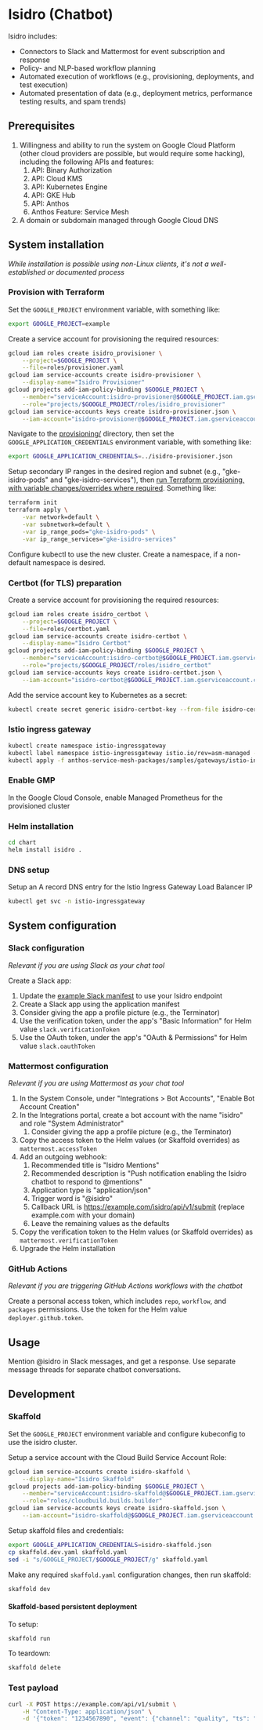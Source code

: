 # Isidro (Chatbot)

Isidro includes:
* Connectors to Slack and Mattermost for event subscription and response
* Policy- and NLP-based workflow planning
* Automated execution of workflows (e.g., provisioning, deployments, and test execution)
* Automated presentation of data (e.g., deployment metrics, performance testing results, and spam trends)

## Prerequisites
1. Willingness and ability to run the system on Google Cloud Platform (other cloud providers are possible, but would require some hacking), including the following APIs and features:
    1. API: Binary Authorization
    1. API: Cloud KMS
    1. API: Kubernetes Engine
    1. API: GKE Hub
    1. API: Anthos
    1. Anthos Feature: Service Mesh
1. A domain or subdomain managed through Google Cloud DNS

## System installation
_While installation is possible using non-Linux clients, it's not a well-established or documented process_

### Provision with Terraform

Set the `GOOGLE_PROJECT` environment variable, with something like:
```bash
export GOOGLE_PROJECT=example
```

Create a service account for provisioning the required resources:
```bash
gcloud iam roles create isidro_provisioner \
    --project=$GOOGLE_PROJECT \
    --file=roles/provisioner.yaml
gcloud iam service-accounts create isidro-provisioner \
    --display-name="Isidro Provisioner"
gcloud projects add-iam-policy-binding $GOOGLE_PROJECT \
    --member="serviceAccount:isidro-provisioner@$GOOGLE_PROJECT.iam.gserviceaccount.com" \
    --role="projects/$GOOGLE_PROJECT/roles/isidro_provisioner"
gcloud iam service-accounts keys create isidro-provisioner.json \
    --iam-account="isidro-provisioner@$GOOGLE_PROJECT.iam.gserviceaccount.com"
```

Navigate to the [provisioning/](provisioning/) directory, then set the `GOOGLE_APPLICATION_CREDENTIALS` environment variable, with something like:
```bash
export GOOGLE_APPLICATION_CREDENTIALS=../isidro-provisioner.json
```

Setup secondary IP ranges in the desired region and subnet (e.g., "gke-isidro-pods" and "gke-isidro-services"), then [run Terraform provisioning, with variable changes/overrides where required](provisioning/).  Something like:
```bash
terraform init
terraform apply \
    -var network=default \
    -var subnetwork=default \
    -var ip_range_pods="gke-isidro-pods" \
    -var ip_range_services="gke-isidro-services"
```

Configure kubectl to use the new cluster.  Create a namespace, if a non-default namespace is desired.

### Certbot (for TLS) preparation

Create a service account for provisioning the required resources:
```bash
gcloud iam roles create isidro_certbot \
    --project=$GOOGLE_PROJECT \
    --file=roles/certbot.yaml
gcloud iam service-accounts create isidro-certbot \
    --display-name="Isidro Certbot"
gcloud projects add-iam-policy-binding $GOOGLE_PROJECT \
    --member="serviceAccount:isidro-certbot@$GOOGLE_PROJECT.iam.gserviceaccount.com" \
    --role="projects/$GOOGLE_PROJECT/roles/isidro_certbot"
gcloud iam service-accounts keys create isidro-certbot.json \
    --iam-account="isidro-certbot@$GOOGLE_PROJECT.iam.gserviceaccount.com"
```

Add the service account key to Kubernetes as a secret:
```bash
kubectl create secret generic isidro-certbot-key --from-file isidro-certbot.json
```

### Istio ingress gateway

```bash
kubectl create namespace istio-ingressgateway
kubectl label namespace istio-ingressgateway istio.io/rev=asm-managed --overwrite
kubectl apply -f anthos-service-mesh-packages/samples/gateways/istio-ingressgateway -n istio-ingressgateway
```

### Enable GMP

In the Google Cloud Console, enable Managed Prometheus for the provisioned cluster

### Helm installation

```bash
cd chart
helm install isidro .
```

### DNS setup

Setup an A record DNS entry for the Istio Ingress Gateway Load Balancer IP
```bash
kubectl get svc -n istio-ingressgateway
```

## System configuration

### Slack configuration
_Relevant if you are using Slack as your chat tool_

Create a Slack app:
1. Update the [example Slack manifest](slack/manifest.yaml) to use your Isidro endpoint
1. Create a Slack app using the application manifest
1. Consider giving the app a profile picture (e.g., the Terminator)
1. Use the verification token, under the app's "Basic Information" for Helm value `slack.verificationToken`
1. Use the OAuth token, under the app's "OAuth & Permissions" for Helm value `slack.oauthToken`

### Mattermost configuration
_Relevant if you are using Mattermost as your chat tool_

1. In the System Console, under "Integrations > Bot Accounts", "Enable Bot Account Creation"
1. In the Integrations portal, create a bot account with the name "isidro" and role "System Administrator"
    1. Consider giving the app a profile picture (e.g., the Terminator)
1. Copy the access token to the Helm values (or Skaffold overrides) as `mattermost.accessToken`
1. Add an outgoing webhook:
    1. Recommended title is "Isidro Mentions"
    1. Recommended description is "Push notification enabling the Isidro chatbot to respond to @mentions"
    1. Application type is "application/json"
    1. Trigger word is "@isidro"
    1. Callback URL is https://example.com/isidro/api/v1/submit (replace example.com with your domain)
    1. Leave the remaining values as the defaults
1. Copy the verification token to the Helm values (or Skaffold overrides) as `mattermost.verificationToken`
1. Upgrade the Helm installation

### GitHub Actions
_Relevant if you are triggering GitHub Actions workflows with the chatbot_

Create a personal access token, which includes `repo`, `workflow`, and `packages` permissions.  Use the token for the Helm value `deployer.github.token`.

## Usage

Mention @isidro in Slack messages, and get a response.  Use separate message threads for separate chatbot conversations.

## Development

### Skaffold

Set the `GOOGLE_PROJECT` environment variable and configure kubeconfig to use the isidro cluster.

Setup a service account with the Cloud Build Service Account Role:
```bash
gcloud iam service-accounts create isidro-skaffold \
    --display-name="Isidro Skaffold"
gcloud projects add-iam-policy-binding $GOOGLE_PROJECT \
    --member="serviceAccount:isidro-skaffold@$GOOGLE_PROJECT.iam.gserviceaccount.com" \
    --role="roles/cloudbuild.builds.builder"
gcloud iam service-accounts keys create isidro-skaffold.json \
    --iam-account="isidro-skaffold@$GOOGLE_PROJECT.iam.gserviceaccount.com"
```

Setup skaffold files and credentials:
```bash
export GOOGLE_APPLICATION_CREDENTIALS=isidro-skaffold.json
cp skaffold.dev.yaml skaffold.yaml
sed -i "s/GOOGLE_PROJECT/$GOOGLE_PROJECT/g" skaffold.yaml
```

Make any required `skaffold.yaml` configuration changes, then run skaffold:
```bash
skaffold dev
```

#### Skaffold-based persistent deployment

To setup:
```bash
skaffold run
```

To teardown:
```bash
skaffold delete
```

### Test payload
```bash
curl -X POST https://example.com/api/v1/submit \
    -H "Content-Type: application/json" \
    -d '{"token": "1234567890", "event": {"channel": "quality", "ts": "1234567890", "user": "me", "text": "Hello"}}'
```